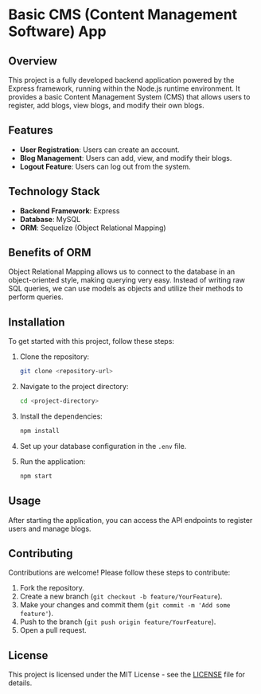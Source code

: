 # Basic CMS (Content Management Software) App

## Overview

This project is a fully developed backend application powered by the Express framework, running within the Node.js runtime environment. It provides a basic Content Management System (CMS) that allows users to register, add blogs, view blogs, and modify their own blogs.

## Features

- **User Registration**: Users can create an account.
- **Blog Management**: Users can add, view, and modify their blogs.
- **Logout Feature**: Users can log out from the system.

## Technology Stack

- **Backend Framework**: Express
- **Database**: MySQL
- **ORM**: Sequelize (Object Relational Mapping)

## Benefits of ORM

Object Relational Mapping allows us to connect to the database in an object-oriented style, making querying very easy. Instead of writing raw SQL queries, we can use models as objects and utilize their methods to perform queries.

## Installation

To get started with this project, follow these steps:

1. Clone the repository:

   ```bash
   git clone <repository-url>
   ```

2. Navigate to the project directory:

   ```bash
   cd <project-directory>
   ```

3. Install the dependencies:

   ```bash
   npm install
   ```

4. Set up your database configuration in the `.env` file.

5. Run the application:
   ```bash
   npm start
   ```

## Usage

After starting the application, you can access the API endpoints to register users and manage blogs.

## Contributing

Contributions are welcome! Please follow these steps to contribute:

1. Fork the repository.
2. Create a new branch (`git checkout -b feature/YourFeature`).
3. Make your changes and commit them (`git commit -m 'Add some feature'`).
4. Push to the branch (`git push origin feature/YourFeature`).
5. Open a pull request.

## License

This project is licensed under the MIT License - see the [LICENSE](LICENSE) file for details.
